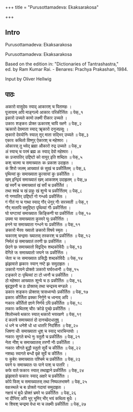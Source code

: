 +++
title = "Purusottamadeva: Ekaksarakosa"

+++
## Intro

Purusottamadeva: Ekaksarakosa  

Purusottamadeva: Ekaksarakosa  
  
Based on the edition in: "Dictionaries of Tantrashastra,"  
ed. by Ram Kumar Rai. - Benares: Prachya Prakashan, 1984.  
  
Input by Oliver Hellwig  

## पाठः

अकारो वासुदेवः स्याद् आकारश् च पितामहः ।  
पूजायाम् अपि माङ्गल्ये आकारः परिकीर्त्तितः ॥ पेक्_१  
इकारो उच्यते कामो लक्ष्मी रीकार उच्यते ।  
उकारः शङ्करः प्रोक्त ऊकारश् चापि रक्षणे ॥ पेक्_२  
ऋकारो देवमाता स्याद् ॠकारो दनुजप्रसूः ।  
ऌकारो देवयोनिः स्याल् ॡर् माता सद्भिर् उच्यते ॥ पेक्_३  
एकारः कथितो विष्णुर् ऐकारश् च महेश्वरः ।  
ओकारस् तु भवेद् ब्रह्मा औकारो रुद्र उच्यते ॥ पेक्_४  
अं स्याच् च परमं ब्रह्म अः स्याद् देवो महेश्वरः ।  
कः प्रजापतिर् उद्दिष्टो को वायुर् इति शब्दितः ॥ पेक्_५  
कश् चात्मा च समाख्यातः कः प्रकाश उदाहृतः ।  
कं शिरो जलम् आख्यातं कं सुखं च प्रकीर्तितम् ॥ पेक्_६  
पृथिव्यां कुः समाख्याता कुत्सायां कुः प्रकीर्तितः ।  
खम् इन्द्रियं समाख्यातं खम् आकाशम् उदाहृतम् ॥ पेक्_७  
खं स्वर्गे च समाख्यातं खं सर्पे च प्रकीर्तितं ।  
तथा श्वभ्रे च खं प्राहुः खं शून्ये च प्रकीर्त्तितम् ॥ पेक्_८  
गो गणपतिर् उद्दिष्टो गो गन्धर्वः प्रकीर्त्तितः ।  
गं गीतं गा च गाथा स्याद् गौर् धेनुर् गौः सरस्वती ॥ पेक्_९  
गौर् मातापि समुद्दिष्टा पृथिव्यां गौः प्रकीर्त्तिता ।  
घो घण्टायां समाख्यातः किङ्किणी घा प्रकीर्त्तिता ॥ पेक्_१०  
उपमा घा समाख्याता कुस्वरे घुः प्रकीर्त्तितः ।  
हनने घा समाख्याता गन्धने घः प्रकीर्त्तितः ॥ पेक्_११  
ङकारो भैरवः ख्यातो ङकारो विषये स्मृतः ।  
चकारश् चन्द्रमाः ख्यातस् तस्करश् च प्रकीर्त्तितः ॥ पेक्_१२  
निर्मलं छं समाख्यातं तरणी छः प्रकीर्त्तितः ।  
छेदने छः समाख्यातो विद्वद्भिः शब्दकोविदैः ॥ पेक्_१३  
वेगिते जः समाख्यातो जघने जः प्रकीर्त्तितः ।  
जेता च जः समाख्यातः प्रसिद्धैः शब्दकोविदैः ॥ पेक्_१४  
झंझावाते झकारः स्यान् नष्टे झः समुदाहृतः ।  
ञकारो गायने प्रोक्तो ञकारो घर्घरध्वनौ ॥ पेक्_१५  
टङ्कारे टः पृथिव्यां टा टो ध्वनौ च प्रकीर्तितः ।  
ठो महेश्वर आख्यातः शून्ये च ठः प्रकीर्तितः ॥ पेक्_१६  
बृहद्ध्वनौ च ठः प्रोक्तस् तथा चन्द्रस्य मण्डले ।  
डकारः शङ्करः प्रोक्तस् त्रासध्वन्योः प्रकीर्तितः ॥ पेक्_१७  
ढकारः कीर्तिता ढक्का निर्गुणे च ध्वनाव् अपि ।  
णकारः कीर्तितो ज्ञाने निर्णये ऽपि प्रकीर्तितः ॥ पेक्_१८  
तकारः कथितश् चौरः क्रोडे पुच्छे प्रकीर्तितः ।  
शिलोच्चये थकारः स्यात् थकारो भयरक्षणे ॥ पेक्_१९  
दं कलत्रे समाख्यातं दो दानच्छेदधातुषु ।  
धं धने च धनेशे धो धा धातरि निदर्शितः ॥ पेक्_२०  
धिषणा धीः समाख्याता धूश् च स्याद् भारचिन्तयोः ।  
नकारः सुगते बन्धे नुः स्तुतौ च प्रकीर्तितः ॥ पेक्_२१  
नेता नीश् च समाख्यातस् तरणौ नौः प्रकीर्तिता ।  
नकारः सौगते बुद्धौ स्तुतो सूर्ये च कीर्तितः ॥ पेक्_२२  
नशब्दः स्वागते बन्धौ वृक्षे सूर्ये च कीर्तितः ।  
पः कुबेरः समाख्यातः पश्चिमे च प्रकीर्तितः ॥ पेक्_२३  
पवने पः समाख्यातः पाः पाने पाश् च पातरि ।  
कफे वाते फकारः स्यात् तथाह्वाने प्रकीर्तितः ॥ पेक्_२४  
झंझावाते फकारः स्याद् अक्षरे च प्रकीर्तितः ।  
कोपे फिश् च समाख्यातस् तथा निष्फलभाषणे ॥ पेक्_२५  
वक्षःस्थले च बः प्रोक्तो गदायां समुदाहृतः ।  
नक्षत्रं भं बुधैः प्रोक्तं भ्रमरे भः प्रकीर्तितः ॥ पेक्_२६  
भा दीप्तिर् अपि भूर् भूमिर् भीर् भयं कथिता बुधैः ।  
मः शिवश् चन्द्रमा वेधा मा च लक्ष्मीः प्रकीर्तिता ॥ पेक्_२७  

